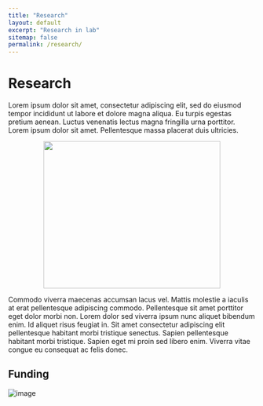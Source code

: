 ```yaml
---
title: "Research"
layout: default
excerpt: "Research in lab"
sitemap: false
permalink: /research/
---
```


# Research

Lorem ipsum dolor sit amet, consectetur adipiscing elit, sed do eiusmod tempor incididunt ut labore et dolore magna aliqua. Eu turpis egestas pretium aenean. Luctus venenatis lectus magna fringilla urna porttitor. Lorem ipsum dolor sit amet. Pellentesque massa placerat duis ultricies. 

<p align="center">
  <img width="360" height="300" src="https://user-images.githubusercontent.com/85668203/125240895-5af23b80-e308-11eb-89b8-4b706cd012c5.png">
</p>

Commodo viverra maecenas accumsan lacus vel. Mattis molestie a iaculis at erat pellentesque adipiscing commodo. Pellentesque sit amet porttitor eget dolor morbi non. Lorem dolor sed viverra ipsum nunc aliquet bibendum enim. Id aliquet risus feugiat in. Sit amet consectetur adipiscing elit pellentesque habitant morbi tristique senectus. Sapien pellentesque habitant morbi tristique. Sapien eget mi proin sed libero enim. Viverra vitae congue eu consequat ac felis donec.

## Funding

![image](https://user-images.githubusercontent.com/85668203/144707677-581589bb-bf52-454e-8c3d-e898fec37a5c.png)


